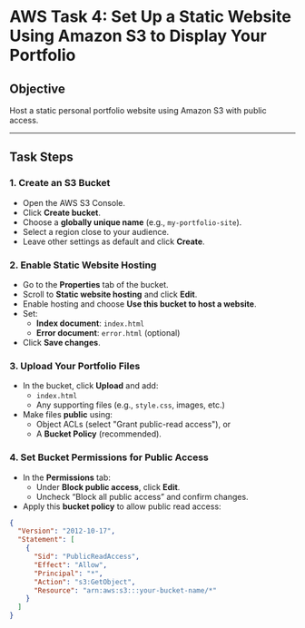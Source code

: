 # AWS Task 4: Set Up a Static Website Using Amazon S3 to Display Your Portfolio

## Objective

Host a static personal portfolio website using Amazon S3 with public access.

---

## Task Steps

### 1. Create an S3 Bucket

- Open the AWS S3 Console.
- Click **Create bucket**.
- Choose a **globally unique name** (e.g., `my-portfolio-site`).
- Select a region close to your audience.
- Leave other settings as default and click **Create**.

### 2. Enable Static Website Hosting

- Go to the **Properties** tab of the bucket.
- Scroll to **Static website hosting** and click **Edit**.
- Enable hosting and choose **Use this bucket to host a website**.
- Set:
  - **Index document**: `index.html`
  - **Error document**: `error.html` (optional)
- Click **Save changes**.

### 3. Upload Your Portfolio Files

- In the bucket, click **Upload** and add:
  - `index.html`
  - Any supporting files (e.g., `style.css`, images, etc.)
- Make files **public** using:
  - Object ACLs (select "Grant public-read access"), or
  - A **Bucket Policy** (recommended).

### 4. Set Bucket Permissions for Public Access

- In the **Permissions** tab:
  - Under **Block public access**, click **Edit**.
  - Uncheck “Block all public access” and confirm changes.
- Apply this **bucket policy** to allow public read access:

```json
{
  "Version": "2012-10-17",
  "Statement": [
    {
      "Sid": "PublicReadAccess",
      "Effect": "Allow",
      "Principal": "*",
      "Action": "s3:GetObject",
      "Resource": "arn:aws:s3:::your-bucket-name/*"
    }
  ]
}
